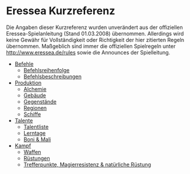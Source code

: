 # Eressea Kurzreferenz

Die Angaben dieser Kurzreferenz wurden unverändert aus der offiziellen
Eressea-Spielanleitung (Stand 01.03.2008) übernommen. Allerdings wird keine Gewähr für Vollständigkeit oder Richtigkeit der hier zitierten
Regeln übernommen. Maßgeblich sind immer die offiziellen Spielregeln unter <a href="http://www.eressea.de/rules/">http://www.eressea.de/rules</a> sowie die Announces der Spielleitung.

* [Befehle](orders/) 
  * [Befehlsreihenfolge](orders_order/)
  * [Befehlsbeschreibungen](orders_desc/)
* [Produktion](production/) 
  * [Alchemie](production_alchemy/)
  * [Gebäude](production_buildings/)
  * [Gegenstände](production_items/)
  * [Regionen](production_regions/)
  * [Schiffe](production_ships/)
* [Talente](skill/) 
  * [Talentliste](skill_list/)
  * [Lerntage](skill_days/)
  * [Boni &amp; Mali](skill_races/)
* [Kampf](battle/) 
  * [Waffen](battle_weapons/)
  * [Rüstungen](battle_armors/)
  * [Trefferpunkte, Magierresistenz &amp; natürliche Rüstung](battle_hitpoints/)
 
